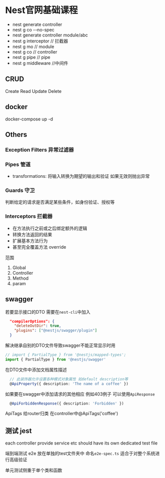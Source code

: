 # Nest官网基础课程

- nest generate controller
- nest g co --no-spec
- nest generate controller module/abc
- nest g interceptor // 拦截器
- nest g mo // module
- nest g co // controller
- nest g pipe // pipe
- nest g middleware //中间件

## CRUD

Create Read Update Delete

## docker

docker-compose up -d

## Others

### Exception Filters 异常过滤器

### Pipes 管道

- transformations: 将输入转换为期望的输出和验证 如果无效则抛出异常

### Guards 守卫

判断给定的请求是否满足某些条件，如身份验证、授权等

### Interceptors 拦截器

- 在方法执行之前或之后绑定额外的逻辑
- 转换方法返回的结果
- 扩展基本方法行为
- 甚至完全覆盖方法 override

范围

1. Global
2. Controller
3. Method
4. param


## swagger

若要显示接口的DTO 需要在`nest-cli`中加入

```json
  "compilerOptions": {
    "deleteOutDir": true,
    "plugins": ["@nestjs/swagger/plugin"]
  }
```

解决继承自别的DTO文件导致swagger不能正常显示时用

```ts
// import { PartialType } from '@nestjs/mapped-types';
import { PartialType } from '@nestjs/swagger'
```

在DTO文件中添加文档属性描述

```ts
  // 此装饰器允许设置各种模式对象属性 如default description等
  @ApiProperty({ description: 'The name of a coffee' })
```

如果要在swagger中添加请求的其他相应 例如403例子 可以使用`ApiResponse`

```ts
  @ApiForbiddenResponse({ description: 'Forbidden' })
```

ApiTags 给router归类 在controller中@ApiTags('coffee')


## 测试 jest

each controller provide service etc should have its own dedicated test file

端到端测试 e2e 放在单独的test文件夹中 命名`e2e-spec.ts` 适合于对整个系统进行高级验证

单元测试侧重于单个类和函数